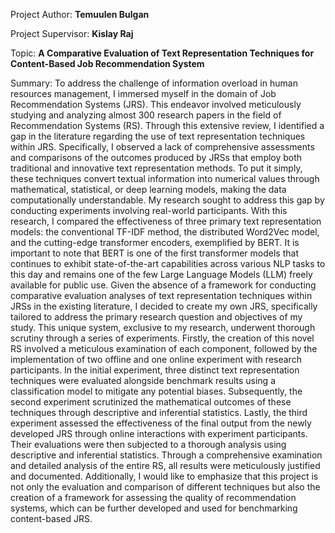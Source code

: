 Project Author: **Temuulen Bulgan**

Project Supervisor: **Kislay Raj**

Topic: **A Comparative Evaluation of Text Representation Techniques for Content-Based Job Recommendation System**

Summary: To address the challenge of information overload in human resources management, I immersed myself in the domain of Job Recommendation Systems (JRS). This endeavor involved meticulously studying and analyzing almost 300 research papers in the field of Recommendation Systems (RS). Through this extensive review, I identified a gap in the literature regarding the use of text representation techniques within JRS.
Specifically, I observed a lack of comprehensive assessments and comparisons of the outcomes produced by JRSs that employ both traditional and innovative text representation methods. To put it simply, these techniques convert textual information into numerical values through mathematical, statistical, or deep learning models, making the data computationally understandable. My research sought to address this gap by conducting experiments involving real-world participants.
With this research, I compared the effectiveness of three primary text representation models: the conventional TF-IDF method, the distributed Word2Vec model, and the cutting-edge transformer encoders, exemplified by BERT. It is important to note that BERT is one of the first transformer models that continues to exhibit state-of-the-art capabilities across various NLP tasks to this day and remains one of the few Large Language Models (LLM) freely available for public use.
Given the absence of a framework for conducting comparative evaluation analyses of text representation techniques within JRSs in the existing literature, I decided to create my own JRS, specifically tailored to address the primary research question and objectives of my study. This unique system, exclusive to my research, underwent thorough scrutiny through a series of experiments.
Firstly, the creation of this novel RS involved a meticulous examination of each component, followed by the implementation of two offline and one online experiment with research participants. In the initial experiment, three distinct text representation techniques were evaluated alongside benchmark results using a classification model to mitigate any potential biases. Subsequently, the second experiment scrutinized the mathematical outcomes of these techniques through descriptive and inferential statistics.
Lastly, the third experiment assessed the effectiveness of the final output from the newly developed JRS through online interactions with experiment participants. Their evaluations were then subjected to a thorough analysis using descriptive and inferential statistics. Through a comprehensive examination and detailed analysis of the entire RS, all results were meticulously justified and documented. Additionally, I would like to emphasize that this project is not only the evaluation and comparison of different techniques but also the creation of a framework for assessing the quality of recommendation systems, which can be further developed and used for benchmarking content-based JRS.
